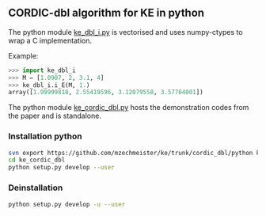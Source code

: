 ## CORDIC-dbl algorithm for KE in python

The python module [ke_dbl_i.py](ke_dbl_i.py) is vectorised and uses numpy-ctypes to wrap a C implementation.

Example:

```python
>>> import ke_dbl_i
>>> M = [1.0907, 2, 3.1, 4]
>>> ke_dbl_i.i_E(M, 1.)
array([1.99999818, 2.55419596, 3.12079558, 3.57764001])
```

The python module [ke_cordic_dbl.py](ke_cordic_dbl.py) hosts the demonstration codes from the paper and is standalone.


### Installation python
```bash
svn export https://github.com/mzechmeister/ke/trunk/cordic_dbl/python ke_cordic_dbl
cd ke_cordic_dbl
python setup.py develop --user
```

### Deinstallation

```bash
python setup.py develop -u --user
```
